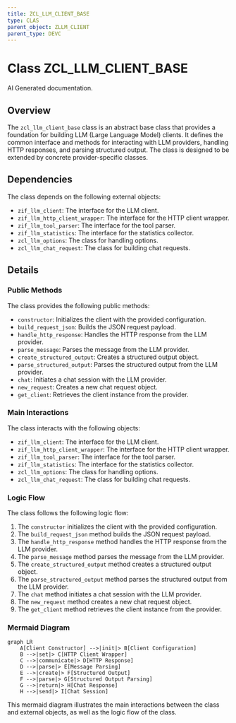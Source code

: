 ```yaml
---
title: ZCL_LLM_CLIENT_BASE
type: CLAS
parent_object: ZLLM_CLIENT
parent_type: DEVC
---
```


# Class ZCL_LLM_CLIENT_BASE

AI Generated documentation.
## Overview

The `zcl_llm_client_base` class is an abstract base class that provides a foundation for building LLM (Large Language Model) clients. It defines the common interface and methods for interacting with LLM providers, handling HTTP responses, and parsing structured output. The class is designed to be extended by concrete provider-specific classes.

## Dependencies

The class depends on the following external objects:

* `zif_llm_client`: The interface for the LLM client.
* `zif_llm_http_client_wrapper`: The interface for the HTTP client wrapper.
* `zif_llm_tool_parser`: The interface for the tool parser.
* `zif_llm_statistics`: The interface for the statistics collector.
* `zcl_llm_options`: The class for handling options.
* `zcl_llm_chat_request`: The class for building chat requests.

## Details

### Public Methods

The class provides the following public methods:

* `constructor`: Initializes the client with the provided configuration.
* `build_request_json`: Builds the JSON request payload.
* `handle_http_response`: Handles the HTTP response from the LLM provider.
* `parse_message`: Parses the message from the LLM provider.
* `create_structured_output`: Creates a structured output object.
* `parse_structured_output`: Parses the structured output from the LLM provider.
* `chat`: Initiates a chat session with the LLM provider.
* `new_request`: Creates a new chat request object.
* `get_client`: Retrieves the client instance from the provider.

### Main Interactions

The class interacts with the following objects:

* `zif_llm_client`: The interface for the LLM client.
* `zif_llm_http_client_wrapper`: The interface for the HTTP client wrapper.
* `zif_llm_tool_parser`: The interface for the tool parser.
* `zif_llm_statistics`: The interface for the statistics collector.
* `zcl_llm_options`: The class for handling options.
* `zcl_llm_chat_request`: The class for building chat requests.

### Logic Flow

The class follows the following logic flow:

1. The `constructor` initializes the client with the provided configuration.
2. The `build_request_json` method builds the JSON request payload.
3. The `handle_http_response` method handles the HTTP response from the LLM provider.
4. The `parse_message` method parses the message from the LLM provider.
5. The `create_structured_output` method creates a structured output object.
6. The `parse_structured_output` method parses the structured output from the LLM provider.
7. The `chat` method initiates a chat session with the LLM provider.
8. The `new_request` method creates a new chat request object.
9. The `get_client` method retrieves the client instance from the provider.

### Mermaid Diagram

```mermaid
graph LR
    A[Client Constructor] -->|init|> B[Client Configuration]
    B -->|set|> C[HTTP Client Wrapper]
    C -->|communicate|> D[HTTP Response]
    D -->|parse|> E[Message Parsing]
    E -->|create|> F[Structured Output]
    F -->|parse|> G[Structured Output Parsing]
    G -->|return|> H[Chat Response]
    H -->|send|> I[Chat Session]
```

This mermaid diagram illustrates the main interactions between the class and external objects, as well as the logic flow of the class.

